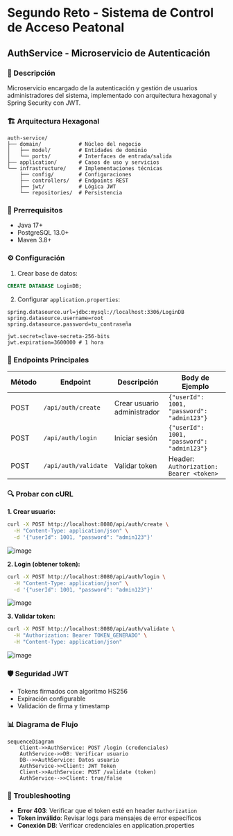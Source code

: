 # Segundo Reto - Sistema de Control de Acceso Peatonal

## AuthService - Microservicio de Autenticación

### 📌 Descripción
Microservicio encargado de la autenticación y gestión de usuarios administradores del sistema, implementado con arquitectura hexagonal y Spring Security con JWT.

### 🏗️ Arquitectura Hexagonal
```
auth-service/
├── domain/            # Núcleo del negocio
│   ├── model/         # Entidades de dominio
│   └── ports/         # Interfaces de entrada/salida
├── application/       # Casos de uso y servicios
└── infrastructure/    # Implementaciones técnicas
    ├── config/        # Configuraciones
    ├── controllers/   # Endpoints REST
    ├── jwt/           # Lógica JWT
    └── repositories/  # Persistencia
```

### 🔧 Prerrequisitos
- Java 17+
- PostgreSQL 13.0+
- Maven 3.8+

### ⚙️ Configuración
1. Crear base de datos:
```sql
CREATE DATABASE LoginDB;
```

2. Configurar `application.properties`:
```properties
spring.datasource.url=jdbc:mysql://localhost:3306/LoginDB
spring.datasource.username=root
spring.datasource.password=tu_contraseña

jwt.secret=clave-secreta-256-bits
jwt.expiration=3600000 # 1 hora
```

### 🚀 Endpoints Principales

| Método | Endpoint            | Descripción                     | Body de Ejemplo                  |
|--------|---------------------|---------------------------------|----------------------------------|
| POST   | `/api/auth/create`  | Crear usuario administrador     | `{"userId": 1001, "password": "admin123"}` |
| POST   | `/api/auth/login`   | Iniciar sesión                  | `{"userId": 1001, "password": "admin123"}` |
| POST   | `/api/auth/validate`| Validar token                   | Header: `Authorization: Bearer <token>` |

### 🔍 Probar con cURL

**1. Crear usuario:**
```bash
curl -X POST http://localhost:8080/api/auth/create \
  -H "Content-Type: application/json" \
  -d '{"userId": 1001, "password": "admin123"}'
```
![image](https://github.com/user-attachments/assets/2d5c7cff-7324-4b48-9cbc-b5c00d333756)


**2. Login (obtener token):**
```bash
curl -X POST http://localhost:8080/api/auth/login \
  -H "Content-Type: application/json" \
  -d '{"userId": 1001, "password": "admin123"}'
```
![image](https://github.com/user-attachments/assets/beaec10b-d0dc-482f-a510-e98e9e558b2a)


**3. Validar token:**
```bash
curl -X POST http://localhost:8080/api/auth/validate \
  -H "Authorization: Bearer TOKEN_GENERADO" \
  -H "Content-Type: application/json"
```
![image](https://github.com/user-attachments/assets/52abbacb-12e1-4f45-a17c-9ad082eb5503)



### 🛡️ Seguridad JWT
- Tokens firmados con algoritmo HS256
- Expiración configurable
- Validación de firma y timestamp


### 📊 Diagrama de Flujo
```mermaid
sequenceDiagram
    Client->>AuthService: POST /login (credenciales)
    AuthService->>DB: Verificar usuario
    DB-->>AuthService: Datos usuario
    AuthService->>Client: JWT Token
    Client->>AuthService: POST /validate (token)
    AuthService-->>Client: true/false
```

### 🚨 Troubleshooting
- **Error 403**: Verificar que el token esté en header `Authorization`
- **Token inválido**: Revisar logs para mensajes de error específicos
- **Conexión DB**: Verificar credenciales en application.properties
